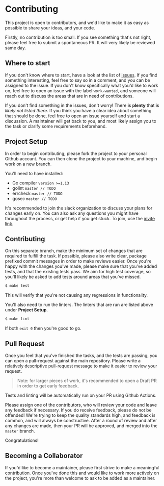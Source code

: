 # Contributing

This project is open to contributors, and we'd like to make it as easy as possible to share your ideas, and your code.

Firstly, no contribution is too small. If you see something that's not right, please feel free to submit a spontaneous PR. It will very likely be reviewed same day.

## Where to start

If you don't know where to start, have a look at the list of [issues](./issues). If you find something interesting, feel free to say so in a comment, and you can be assigned to the issue. If you don't know specifically what you'd like to work on, feel free to open an issue with the label `work-wanted`, and someone will reach out to discuss the areas that are in need of contributions.

If you don't find something in the issues, don't worry! There is **plenty** that is *likely not listed there*. If you think you have a clear idea about something that should be done, feel free to open an issue yourself and start a discussion. A maintainer will get back to you, and most likely assign you to the task or clarify some requirements beforehand.


## Project Setup

In order to begin contributing, please fork the project to your personal Github account. You can then clone the project to your machine, and begin work on a new branch.

You'll need to have installed:

- Go compiler `version >=1.13`
- golint `master // TODO`
- errcheck `master // TODO`
- gosec `master // TODO`

It's recommended to join the slack organization to discuss your plans for changes early on. You can also ask any questions you might have throughout the process, or get help if you get stuck. To join, use the [invite link](https://join.slack.com/t/lbadd/shared_invite/zt-fk2eswyf-kbtIiXcJpQIWTHqb4jQhbA).

## Contributing

On this separate branch, make the minimum set of changes that are required to fulfill the task. If possible, please also write clear, package prefixed commit messages in order to make reviews easier. Once you're happy with the changes you've made, please make sure that you've added tests, and that the existing tests pass. We aim for high test coverage, so you'll likely be asked to add tests around areas that you've missed.

```bash
$ make test
```

This will verify that you're not causing any regressions in functionality.

You'll also need to run the linters. The linters that are run are listed above under **Project Setup**.

```bash
$ make lint
```

If both `exit 0` then you're good to go.

## Pull Request

Once you feel that you've finished the tasks, and the tests are passing, you can open a pull-request against the main repository. Please write a relatively descriptive pull-request message to make it easier to review your request.

> Note: for larger pieces of work, it's recommended to open a Draft PR in order to get early feedback.

Tests and linting will be automatically run on your PR using Github Actions.

Please assign one of the contributors, who will review your code and leave any feedback if necessary. If you do receive feedback, please do not be offended! We're trying to keep the quality standards high, and feedback is common, and will always be constructive. After a round of review and after any changes are made, then your PR will be approved, and merged into the `master` branch.

Congratulations!

## Becoming a Collaborator

If you'd like to become a maintainer, please first strive to make a meaningful contribution. Once you've done this and would like to work more actively on the project, you're more than welcome to ask to be added as a maintainer.

